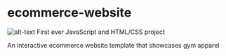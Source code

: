 # ecommerce-website


![alt-text](https://user-images.githubusercontent.com/97998440/228395756-ed8fab78-9991-4c55-a7ff-6e582374e889.jpg)
First ever JavaScript and HTML/CSS project

An interactive ecommerce website template that showcases gym apparel  
